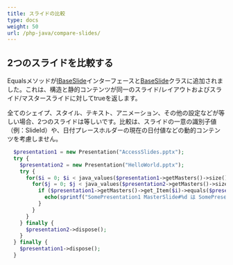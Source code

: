 ```yaml
---
title: スライドの比較
type: docs
weight: 50
url: /php-java/compare-slides/
---
```


## **2つのスライドを比較する**
Equalsメソッドが[IBaseSlide](https://reference.aspose.com/slides/php-java/aspose.slides/IBaseSlide)インターフェースと[BaseSlide](https://reference.aspose.com/slides/php-java/aspose.slides/BaseSlide)クラスに追加されました。これは、構造と静的コンテンツが同一のスライド/レイアウトおよびスライド/マスタースライドに対してtrueを返します。

全てのシェイプ、スタイル、テキスト、アニメーション、その他の設定などが等しい場合、2つのスライドは等しいです。比較は、スライドの一意の識別子値（例：SlideId）や、日付プレースホルダーの現在の日付値などの動的コンテンツを考慮しません。

```php
  $presentation1 = new Presentation("AccessSlides.pptx");
  try {
    $presentation2 = new Presentation("HelloWorld.pptx");
    try {
      for($i = 0; $i < java_values($presentation1->getMasters()->size()) ; $i++) {
        for($j = 0; $j < java_values($presentation2->getMasters()->size()) ; $j++) {
          if ($presentation1->getMasters()->get_Item($i)->equals($presentation2->getMasters()->get_Item($j))) {
            echo(sprintf("SomePresentation1 MasterSlide#%d は SomePresentation2 MasterSlide#%d と等しい", $i, $j));
          }
        }
      }
    } finally {
      $presentation2->dispose();
    }
  } finally {
    $presentation1->dispose();
  }
```